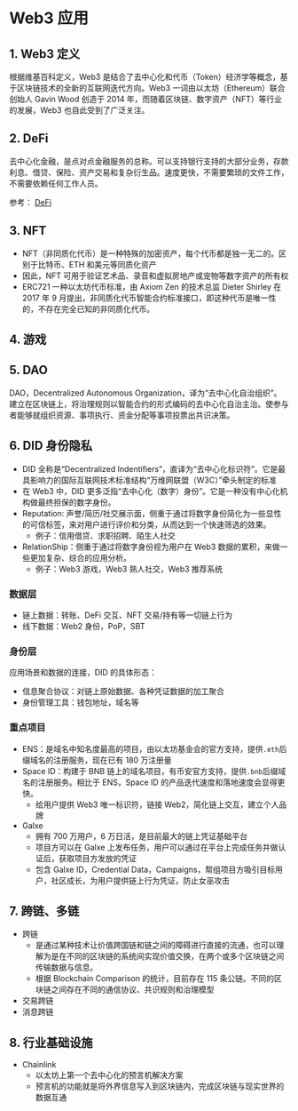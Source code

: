 # Web3 应用

## 1. Web3 定义

根据维基百科定义，Web3 是结合了去中心化和代币（Token）经济学等概念，基于区块链技术的全新的互联网迭代方向。Web3 一词由以太坊（Ethereum）联合创始人 Gavin Wood 创造于 2014 年，而随着区块链、数字资产（NFT）等行业的发展，Web3 也自此受到了广泛关注。

## 2. DeFi

去中心化金融，是点对点金融服务的总称。可以支持银行支持的大部分业务，存款利息、借贷、保险、资产交易和复杂衍生品。速度更快，不需要繁琐的文件工作，不需要依赖任何工作人员。

参考： [DeFi](defi)

## 3. NFT

- NFT（非同质化代币）是一种特殊的加密资产，每个代币都是独一无二的。区别于比特币、ETH 和美元等同质化资产
- 因此，NFT 可用于验证艺术品、录音和虚拟房地产或宠物等数字资产的所有权
- ERC721 一种以太坊代币标准，由 Axiom Zen 的技术总监 Dieter Shirley 在 2017 年 9 月提出，非同质化代币智能合约标准接口，即这种代币是唯一性的，不存在完全已知的非同质化代币。

## 4. 游戏

## 5. DAO

DAO，Decentralized Autonomous Organization，译为“去中心化自治组织”。建立在区块链上，将治理规则以智能合约的形式编码的去中心化自治主治。使参与者能够就组织资源、事项执行、资金分配等事项投票出共识决策。

## 6. DID 身份隐私

- DID 全称是“Decentralized Indentifiers”，直译为“去中心化标识符”。它是最具影响力的国际互联网技术标准结构“万维网联盟（W3C）”牵头制定的标准
- 在 Web3 中，DID 更多泛指“去中心化（数字）身份”。它是一种没有中心化机构做最终担保的数字身份。
- Reputation: 声誉/简历/社交展示面，侧重于通过将数字身份简化为一些显性的可信标签，来对用户进行评价和分类，从而达到一个快速筛选的效果。
  - 例子：信用借贷、求职招聘、陌生人社交
- RelationShip：侧重于通过将数字身份视为用户在 Web3 数据的累积，来做一些更加复杂、综合的应用分析。
  - 例子：Web3 游戏，Web3 熟人社交，Web3 推荐系统

### 数据层

- 链上数据：转账、DeFi 交互、NFT 交易/持有等一切链上行为
- 线下数据：Web2 身份，PoP，SBT

### 身份层

应用场景和数据的连接，DID 的具体形态：

- 信息聚合协议：对链上原始数据、各种凭证数据的加工聚合
- 身份管理工具：钱包地址，域名等

### 重点项目

- ENS：是域名中知名度最高的项目，由以太坊基金会的官方支持，提供`.eth`后缀域名的注册服务，现在已有 180 万注册量
- Space ID：构建于 BNB 链上的域名项目，有币安官方支持，提供`.bnb`后缀域名的注册服务。相比于 ENS，Space ID 的产品迭代速度和落地速度会显得更快。
  - 给用户提供 Web3 唯一标识符，链接 Web2，简化链上交互，建立个人品牌
- Galxe
  - 拥有 700 万用户，6 万日活，是目前最大的链上凭证基础平台
  - 项目方可以在 Galxe 上发布任务，用户可以通过在平台上完成任务并做认证后，获取项目方发放的凭证
  - 包含 Galxe ID，Credential Data，Campaigns，帮组项目方吸引目标用户，社区成长，为用户提供链上行为凭证，防止女巫攻击

## 7. 跨链、多链

- 跨链
  - 是通过某种技术让价值跨国链和链之间的障碍进行直接的流通，也可以理解为是在不同的区块链的系统间实现价值交换，在两个或多个区块链之间传输数据与信息。
  - 根据 Blockchain Comparison 的统计，目前存在 115 条公链。不同的区块链之间存在不同的通信协议、共识规则和治理模型
- 交易跨链
- 消息跨链

## 8. 行业基础设施

- Chainlink
  - 以太坊上第一个去中心化的预言机解决方案
  - 预言机的功能就是将外界信息写入到区块链内，完成区块链与现实世界的数据互通
